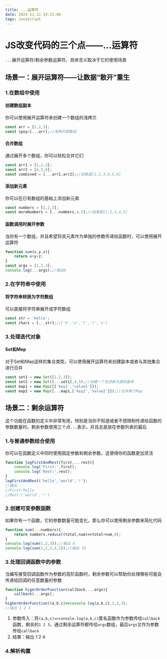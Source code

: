 ```yaml
---
title: ...运算符
date: 2024-11-12 19:21:00
tags: JavaScript
---
```

# JS改变代码的三个点——...运算符
`...`展开运算符/剩余参数运算符，具体含义取决于它的使用场景
## 场景一：展开运算符——让数据“散开”重生
### 1.在数组中使用
#### 创建数组副本
你可以使用展开运算符来创建一个数组的浅拷贝
```JavaScript
const arr = [1,2,3];
const cpoy=[...arr];//浅拷贝原数组
```
#### 合并数组
通过展开多个数组，你可以轻松合并它们
```JavaScript
const arr1 = [1,2,3];
const arr2 = [4,5,6];
const combined = [...arr1,arr2];//结果是[1,2,3,4,5,6]
```
#### 添加新元素
你可以在已有数组的基础上添加新元素
```JavaScript
const numbers = [1,2,3];
const moreNumbers = [...numbers,4,5];//结果是[1,2,3,4,5]
```
#### 函数调用时展开参数
当你有一个数组，并且希望将其元素作为单独的参数传递给函数时，可以使用展开运算符
```JavaScript
function sum(x,y,z){
    return x+y+z;
}
const args = [1,2,3];
console.log(...args);//输出6
```
###  2.在字符串中使用
#### 将字符串转换为字符数组
可以直接将字符串展开成字符数组
```JavaScript
const str = 'hello';
const chars = [...str];//['h','e','l','l','o']
```
### 3.处理迭代对象
#### Set和Mep
对于Set和Map这样的集合类型，可以使用展开运算符来创建副本或者与其他集合进行合并
```JavaScript
const set1 = new Set([1,2,3]);
const set2 = new Set([...set1],4,5);//创建一个包含新元素的副本
const map1 = new Map([['key1','value1']]);
const map2 = new Map([...map1,['key2','value2']]);//合并两个Map
```
## 场景二：剩余运算符
这个功能在函数的定义中非常有用，特别是当你不知道或者不想限制传递给函数的参数数量时。剩余参数使用三个点`...`表示，并且总是放在参数列表的最后
### 1.与普通参数结合使用
你可以在函数定义中同时使用固定参数和剩余参数，这使得你的函数更加灵活
```JavaScript
function logFirstAndRest(first,...rest){
    console.log('First:',first);
    console.log('Rest:',rest);
}
logFirstAndRest('hello','world','!');
//输出
//First:hello
//Rest:['world','!']
```
### 2.创建可变参数函数
如果你有一个函数，它的参数数量可能变化，那么你可以使用剩余参数来简化代码
```JavaScript
function sum(...numbers){
    return numbers.reduce((total,num)=>total+num,0);
}
console.log(sum(1,2,3));//输出 6
console.log(sum(1,2,3,4,5));//输出 15
```
### 3.处理回调函数中的参数
当编写接受回调函数作为参数的高阶函数时，剩余参数可以帮助你处理哪些可能会传递给回调的任意数量的参数
```JavaScript
function higerOrderFunction(callback,...args){
    callback(...args);
}
higherOrderFunction((a,b,c)=>console.log(a,b,c),1,2,3);
//输出 1 2 3
```
1. 参数传入：将`(a,b,c)=>console.log(a,b,c)`匿名函数作为参数传给`callback`函数，剩余的`1 2 3`，通过剩余运算符都传给`args`数组，最后`args`又作为参数传给`callback`
2. 结果：输出 1 2 4

### 4.解析构置